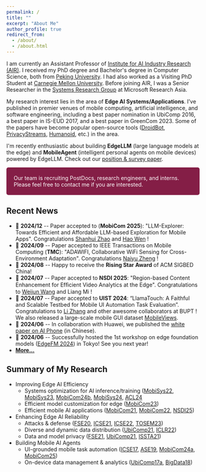 ```yaml
---
permalink: /
title: ""
excerpt: "About Me"
author_profile: true
redirect_from: 
  - /about/
  - /about.html
---
```


I am currently an Assistant Professor of [Institute for AI Industry Research (AIR)](http://air.tsinghua.edu.cn/). I received my PhD degree and Bachelor's degree in Computer Science, both from [Peking University](https://cs.pku.edu.cn/English/Home.htm). I had also worked as a Visiting PhD Student at [Carnegie Mellon University](https://hcii.cmu.edu/). Before joining AIR, I was a Senior Researcher in the [Systems Research Group](https://www.microsoft.com/en-us/research/group/systems-and-networking-research-group-asia/) at Microsoft Research Asia.

My research interest lies in the area of **Edge AI Systems/Applications**.
I’ve published in premier venues of mobile computing, artificial intelligence, and software engineering, including a best paper nomination in UbiComp 2016, a best paper in IS-EUD 2017, and a best paper in GreenCom 2023. Some of the papers have become popular open-source tools ([DroidBot](https://github.com/honeynet/droidbot/), [PrivacyStreams](https://github.com/PrivacyStreams/), [Humanoid](https://github.com/yzygitzh/Humanoid), etc.) in the area.

I'm recently enthusiastic about building **EdgeLLM** (large language models at the edge) and **MobileAgent** (intelligent personal agents on mobile devices) powered by EdgeLLM. Check out our [position & survey paper](https://github.com/MobileLLM/Personal_LLM_Agents_Survey/).

<p style="border-radius: 5px; border:5px; border-style:solid; border-color:#841E46; padding: 1em; background-color: #841E46; color: #FFFFFF">Our team is recruiting PostDocs, research engineers, and interns. Please feel free to contact me if you are interested.</p>

## Recent News

- 📢 **2024/12** -- Paper accepted to (**MobiCom 2025**): "LLM-Explorer: Towards Efficient and Affordable LLM-based  Exploration for Mobile Apps". Congratulations [Shanhui Zhao](#) and [Hao Wen](https://wenh18.github.io/) !
- 📢 **2024/09** -- Paper accepted to IEEE Transactions on Mobile Computing (**TMC**): "ADAWIFI, Collaborative WiFi Sensing for Cross-Environment Adaptation". Congratulations [Naiyu Zheng](https://scholars.cityu.edu.hk/en/persons/naiyu-zheng(5eed5888-0e62-468b-82e8-a94fa4aed0e1).html) !
- 📢 **2024/08** -- Happy to receive the **Rising Star Award** of ACM SIGBED China!
- 📢 **2024/07** -- Paper accepted to **NSDI 2025**: "Region-based Content Enhancement for Efﬁcient Video Analytics at the Edge". Congratulations to [Weijun Wang](https://weijunalexwang.github.io/) and Liang Mi !
- 📢 **2024/07** -- Paper accepted to **UIST 2024**: “LlamaTouch: A Faithful and Scalable Testbed for Mobile UI Automation Task Evaluation”. Congratulations to [Li Zhang](https://lizhang20.github.io/) and other awesome collaborators at BUPT ! We also released a large-scale mobile GUI dataset [MobileViews](https://huggingface.co/datasets/mllmTeam/MobileViews).
- 📢 **2024/06** -- In collaboration with Huawei, we published the [white paper on AI Phone](https://developer.huawei.com/consumer/cn/doc/guidebook/terminals-ai-0000001929853698) (in Chinese).
- 📢 **2024/06** -- Successfully hosted the 1st workshop on edge foundation models ([EdgeFM 2024](https://edgefm.github.io/)) in Tokyo! See you next year!
- [**More...**](/news/)

## Summary of My Research

<style>
table { border: none; }
table th { border: none; }
table td { border: none; }
table th:first-of-type {
    width: 15%;
}
table th:nth-of-type(2) {
    width: 70%;
}
table th:nth-of-type(3) {
    width: 15%;
}
</style>

<!-- CCF-A badge [![CCF-A](https://img.shields.io/badge/CCF-A-brightgreen.svg)](#) -->

- Improving Edge AI Efficiency
  - Systems optimization for AI inference/training ([MobiSys22](/publications/#MobiSys22), [MobiSys23](/publications/#MobiSys23), [MobiCom24b](/publications/#MobiCom24), [MobiSys24](/publications/#MobiSys24), [ACL24](/publications/#ACL24)
  - Efficient model customization for edge ([MobiCom23](/publications/#MobiCom23))
  - Efficient mobile AI applications ([MobiCom21](/publications/#MobiCom21), [MobiCom22](/publications/#MobiCom22), [NSDI25](/publications/#NSDI25))
- Enhancing Edge AI Reliability
  - Attacks & defense ([FSE20](/publications/#FSE20), [ICSE21](/publications/#ICSE21), [ICSE22](/publications/#ICSE22), [TOSEM23](/publications/#TOSEM23))
  - Diverse and dynamic data distribution ([UbiComp21](/publications/#UbiComp21), [ICLR22](/publications/#ICLR22))
  - Data and model privacy ([FSE21](/publications/#FSE21), [UbiComp21](/publications/#UbiComp21), [ISSTA21](/publications/#ISSTA21))
- Building Mobile AI Agents
  - UI-grounded mobile task automation ([ICSE17](/publications/#ICSE17), [ASE19](/publications/#ASE19), [MobiCom24a](/publications/#MobiCom24a), [MobiCom25](/publications/#MobiCom25))
  - On-device data management & analytics ([UbiComp17a](/publications/#UbiComp17a), [BigData18](/publications/#BigData18))

<script async defer src="https://buttons.github.io/buttons.js"></script>
